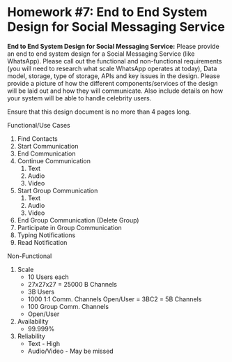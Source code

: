 # Homework #7: End to End System Design for Social Messaging Service


**End to End System Design for Social Messaging Service:** Please provide an end to end system design for a Social Messaging
Service (like WhatsApp). Please call out the functional and non-functional requirements (you will need to research what
scale WhatsApp operates at today), Data model, storage, type of storage, APIs and key issues in the design. Please
provide a picture of how the different components/services of the design will be laid out and how they will communicate.
Also include details on how your system will be able to handle celebrity users.

Ensure that this design document is no more than 4 pages long.

Functional/Use Cases

1. Find Contacts
2. Start Communication
3. End Communication
4. Continue Communication
   1. Text
   2. Audio
   3. Video
5. Start Group Communication
   1. Text
   2. Audio
   3. Video
6. End Group Communication (Delete Group)
7. Participate in Group Communication
8. Typing Notifications
9. Read Notification

Non-Functional

1. Scale
    - 10 Users each
    - 27x27x27 = 25000 B Channels
    - 3B Users
    - 1000 1:1 Comm. Channels Open/User = 3BC2 = 5B Channels
    - 100 Group Comm. Channels
    - Open/User
2. Availability
    - 99.999%
3. Reliability
    - Text - High
    - Audio/Video - May be missed
